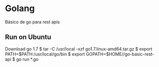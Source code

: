 # Golang
Básico de go para rest apis

## Run on Ubuntu
Download go 1.7
$ tar -C /usr/local -xzf go1.7.linux-amd64.tar.gz
$ export PATH=$PATH:/usr/local/go/bin
$ export GOPATH=$HOME/<a dir que estiver>/go-basic-rest-api
$ go run *.go
